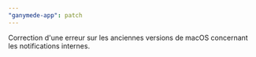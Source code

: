 ```yaml
---
"ganymede-app": patch
---
```


Correction d'une erreur sur les anciennes versions de macOS concernant les notifications internes.
